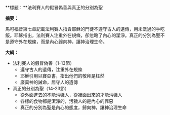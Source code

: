**標題：**法利賽人的假冒偽善與真正的分別為聖

**摘要：**

馬可福音第七章記載法利賽人指責耶穌的門徒不遵守古人的遺傳，用未洗過的手吃飯。耶穌指出，法利賽人注重外在規條，卻忽略了內心的潔淨。真正的分別為聖不是遵守外在規條，而是內心歸向神，讓神治理生命。

**大綱：**

* 法利賽人的假冒偽善（1-13節）
    * 遵守古人的遺傳，注重外在規條
    * 耶穌引用以賽亞書，指出他們的敬拜是枉然
    * 廢棄神的誡命，居守人的遺傳
* 真正的分別為聖（14-23節）
    * 從外面進去的不能污穢人，從裡面出來的才能污穢人
    * 各樣的食物都是潔淨的，污穢人的是內心的罪惡
    * 真正的分別為聖是內心的態度，歸向神，讓神治理生命